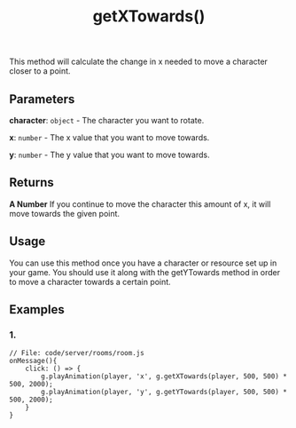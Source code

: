﻿---
title: getXTowards()
tags: [customize]
---
This method will calculate the change in x needed to move a character closer to a point.
## Parameters
**character**: `object` - The character you want to rotate. 

**x**: `number` - The x value that you want to move towards. 

**y**: `number` - The y value that you want to move towards. 
## Returns
**A Number** If you continue to move the character this amount of x, it will move towards the given point. 
## Usage
You can use this method once you have a character or resource set up in your game. You should use it along with the getYTowards method in order to move a character towards a certain point. 
## Examples
### 1.
```
// File: code/server/rooms/room.js
onMessage(){
	click: () => {
		g.playAnimation(player, 'x', g.getXTowards(player, 500, 500) * 500, 2000);
		g.playAnimation(player, 'y', g.getYTowards(player, 500, 500) * 500, 2000);
	}
}
```
